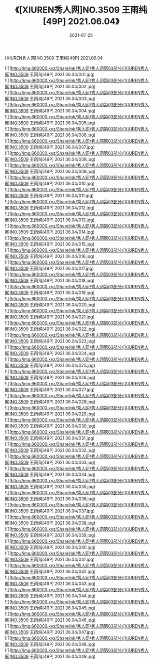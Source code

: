 ﻿---
layout: post
title:  《[XIUREN秀人网]NO.3509 王雨纯[49P] 2021.06.04》
date:   2021-07-25
img: http://img.660000.xyz/Sharelink/秀人网/秀人网第03部分/[XIUREN秀人网]NO.3509 王雨纯[49P] 2021.06.04/000.jpg
categories: [美女, 清纯, 唯美]
---

[XIUREN秀人网]NO.3509 王雨纯[49P] 2021.06.04

  ![](http://img.660000.xyz/Sharelink/秀人网/秀人网第03部分/[XIUREN秀人网]NO.3509 王雨纯[49P] 2021.06.04/001.jpg) <br> ![](http://img.660000.xyz/Sharelink/秀人网/秀人网第03部分/[XIUREN秀人网]NO.3509 王雨纯[49P] 2021.06.04/002.jpg) <br> ![](http://img.660000.xyz/Sharelink/秀人网/秀人网第03部分/[XIUREN秀人网]NO.3509 王雨纯[49P] 2021.06.04/003.jpg) <br> ![](http://img.660000.xyz/Sharelink/秀人网/秀人网第03部分/[XIUREN秀人网]NO.3509 王雨纯[49P] 2021.06.04/004.jpg) <br> ![](http://img.660000.xyz/Sharelink/秀人网/秀人网第03部分/[XIUREN秀人网]NO.3509 王雨纯[49P] 2021.06.04/005.jpg) <br> ![](http://img.660000.xyz/Sharelink/秀人网/秀人网第03部分/[XIUREN秀人网]NO.3509 王雨纯[49P] 2021.06.04/006.jpg) <br> ![](http://img.660000.xyz/Sharelink/秀人网/秀人网第03部分/[XIUREN秀人网]NO.3509 王雨纯[49P] 2021.06.04/007.jpg) <br> ![](http://img.660000.xyz/Sharelink/秀人网/秀人网第03部分/[XIUREN秀人网]NO.3509 王雨纯[49P] 2021.06.04/008.jpg) <br> ![](http://img.660000.xyz/Sharelink/秀人网/秀人网第03部分/[XIUREN秀人网]NO.3509 王雨纯[49P] 2021.06.04/009.jpg) <br> ![](http://img.660000.xyz/Sharelink/秀人网/秀人网第03部分/[XIUREN秀人网]NO.3509 王雨纯[49P] 2021.06.04/010.jpg) <br> ![](http://img.660000.xyz/Sharelink/秀人网/秀人网第03部分/[XIUREN秀人网]NO.3509 王雨纯[49P] 2021.06.04/011.jpg) <br> ![](http://img.660000.xyz/Sharelink/秀人网/秀人网第03部分/[XIUREN秀人网]NO.3509 王雨纯[49P] 2021.06.04/012.jpg) <br> ![](http://img.660000.xyz/Sharelink/秀人网/秀人网第03部分/[XIUREN秀人网]NO.3509 王雨纯[49P] 2021.06.04/013.jpg) <br> ![](http://img.660000.xyz/Sharelink/秀人网/秀人网第03部分/[XIUREN秀人网]NO.3509 王雨纯[49P] 2021.06.04/014.jpg) <br> ![](http://img.660000.xyz/Sharelink/秀人网/秀人网第03部分/[XIUREN秀人网]NO.3509 王雨纯[49P] 2021.06.04/015.jpg) <br> ![](http://img.660000.xyz/Sharelink/秀人网/秀人网第03部分/[XIUREN秀人网]NO.3509 王雨纯[49P] 2021.06.04/016.jpg) <br> ![](http://img.660000.xyz/Sharelink/秀人网/秀人网第03部分/[XIUREN秀人网]NO.3509 王雨纯[49P] 2021.06.04/017.jpg) <br> ![](http://img.660000.xyz/Sharelink/秀人网/秀人网第03部分/[XIUREN秀人网]NO.3509 王雨纯[49P] 2021.06.04/018.jpg) <br> ![](http://img.660000.xyz/Sharelink/秀人网/秀人网第03部分/[XIUREN秀人网]NO.3509 王雨纯[49P] 2021.06.04/019.jpg) <br> ![](http://img.660000.xyz/Sharelink/秀人网/秀人网第03部分/[XIUREN秀人网]NO.3509 王雨纯[49P] 2021.06.04/020.jpg) <br> ![](http://img.660000.xyz/Sharelink/秀人网/秀人网第03部分/[XIUREN秀人网]NO.3509 王雨纯[49P] 2021.06.04/021.jpg) <br> ![](http://img.660000.xyz/Sharelink/秀人网/秀人网第03部分/[XIUREN秀人网]NO.3509 王雨纯[49P] 2021.06.04/022.jpg) <br> ![](http://img.660000.xyz/Sharelink/秀人网/秀人网第03部分/[XIUREN秀人网]NO.3509 王雨纯[49P] 2021.06.04/023.jpg) <br> ![](http://img.660000.xyz/Sharelink/秀人网/秀人网第03部分/[XIUREN秀人网]NO.3509 王雨纯[49P] 2021.06.04/024.jpg) <br> ![](http://img.660000.xyz/Sharelink/秀人网/秀人网第03部分/[XIUREN秀人网]NO.3509 王雨纯[49P] 2021.06.04/025.jpg) <br> ![](http://img.660000.xyz/Sharelink/秀人网/秀人网第03部分/[XIUREN秀人网]NO.3509 王雨纯[49P] 2021.06.04/026.jpg) <br> ![](http://img.660000.xyz/Sharelink/秀人网/秀人网第03部分/[XIUREN秀人网]NO.3509 王雨纯[49P] 2021.06.04/027.jpg) <br> ![](http://img.660000.xyz/Sharelink/秀人网/秀人网第03部分/[XIUREN秀人网]NO.3509 王雨纯[49P] 2021.06.04/028.jpg) <br> ![](http://img.660000.xyz/Sharelink/秀人网/秀人网第03部分/[XIUREN秀人网]NO.3509 王雨纯[49P] 2021.06.04/029.jpg) <br> ![](http://img.660000.xyz/Sharelink/秀人网/秀人网第03部分/[XIUREN秀人网]NO.3509 王雨纯[49P] 2021.06.04/030.jpg) <br> ![](http://img.660000.xyz/Sharelink/秀人网/秀人网第03部分/[XIUREN秀人网]NO.3509 王雨纯[49P] 2021.06.04/031.jpg) <br> ![](http://img.660000.xyz/Sharelink/秀人网/秀人网第03部分/[XIUREN秀人网]NO.3509 王雨纯[49P] 2021.06.04/032.jpg) <br> ![](http://img.660000.xyz/Sharelink/秀人网/秀人网第03部分/[XIUREN秀人网]NO.3509 王雨纯[49P] 2021.06.04/033.jpg) <br> ![](http://img.660000.xyz/Sharelink/秀人网/秀人网第03部分/[XIUREN秀人网]NO.3509 王雨纯[49P] 2021.06.04/034.jpg) <br> ![](http://img.660000.xyz/Sharelink/秀人网/秀人网第03部分/[XIUREN秀人网]NO.3509 王雨纯[49P] 2021.06.04/035.jpg) <br> ![](http://img.660000.xyz/Sharelink/秀人网/秀人网第03部分/[XIUREN秀人网]NO.3509 王雨纯[49P] 2021.06.04/036.jpg) <br> ![](http://img.660000.xyz/Sharelink/秀人网/秀人网第03部分/[XIUREN秀人网]NO.3509 王雨纯[49P] 2021.06.04/037.jpg) <br> ![](http://img.660000.xyz/Sharelink/秀人网/秀人网第03部分/[XIUREN秀人网]NO.3509 王雨纯[49P] 2021.06.04/038.jpg) <br> ![](http://img.660000.xyz/Sharelink/秀人网/秀人网第03部分/[XIUREN秀人网]NO.3509 王雨纯[49P] 2021.06.04/039.jpg) <br> ![](http://img.660000.xyz/Sharelink/秀人网/秀人网第03部分/[XIUREN秀人网]NO.3509 王雨纯[49P] 2021.06.04/040.jpg) <br> ![](http://img.660000.xyz/Sharelink/秀人网/秀人网第03部分/[XIUREN秀人网]NO.3509 王雨纯[49P] 2021.06.04/041.jpg) <br> ![](http://img.660000.xyz/Sharelink/秀人网/秀人网第03部分/[XIUREN秀人网]NO.3509 王雨纯[49P] 2021.06.04/042.jpg) <br> ![](http://img.660000.xyz/Sharelink/秀人网/秀人网第03部分/[XIUREN秀人网]NO.3509 王雨纯[49P] 2021.06.04/043.jpg) <br> ![](http://img.660000.xyz/Sharelink/秀人网/秀人网第03部分/[XIUREN秀人网]NO.3509 王雨纯[49P] 2021.06.04/044.jpg) <br> ![](http://img.660000.xyz/Sharelink/秀人网/秀人网第03部分/[XIUREN秀人网]NO.3509 王雨纯[49P] 2021.06.04/045.jpg) <br> ![](http://img.660000.xyz/Sharelink/秀人网/秀人网第03部分/[XIUREN秀人网]NO.3509 王雨纯[49P] 2021.06.04/046.jpg) <br> ![](http://img.660000.xyz/Sharelink/秀人网/秀人网第03部分/[XIUREN秀人网]NO.3509 王雨纯[49P] 2021.06.04/047.jpg) <br> ![](http://img.660000.xyz/Sharelink/秀人网/秀人网第03部分/[XIUREN秀人网]NO.3509 王雨纯[49P] 2021.06.04/048.jpg) <br> ![](http://img.660000.xyz/Sharelink/秀人网/秀人网第03部分/[XIUREN秀人网]NO.3509 王雨纯[49P] 2021.06.04/049.jpg) <br>